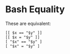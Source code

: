 # Bash Equality

These are equivalent:

    [[ $x == "$y" ]]
    [[ $x = "$y" ]]
    [ "$x" == "$y" ]
    [ "$x" = "$y" ]


